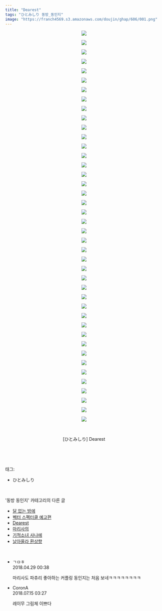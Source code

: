 ```yaml
---
title: "Dearest"
tags: "ひとみしり 동방_동인지"
image: "https://franch4569.s3.amazonaws.com/doujin/ghap/606/001.png"
---
```

<div class="article">
<p style="text-align: center; clear: none; float: none;"><img src="{{ site.imgserver2 }}/ghap/606/001.png"/></p>
<p style="text-align: center; clear: none; float: none;"><img src="{{ site.imgserver2 }}/ghap/606/002.png"/></p>
<p style="text-align: center; clear: none; float: none;"><img src="{{ site.imgserver2 }}/ghap/606/003.png"/></p>
<p style="text-align: center; clear: none; float: none;"><img src="{{ site.imgserver2 }}/ghap/606/004.png"/></p>
<p style="text-align: center; clear: none; float: none;"><img src="{{ site.imgserver2 }}/ghap/606/005.png"/></p>
<p style="text-align: center; clear: none; float: none;"><img src="{{ site.imgserver2 }}/ghap/606/006.png"/></p>
<p style="text-align: center; clear: none; float: none;"><img src="{{ site.imgserver2 }}/ghap/606/007.png"/></p>
<p style="text-align: center; clear: none; float: none;"><img src="{{ site.imgserver2 }}/ghap/606/008.png"/></p>
<p style="text-align: center; clear: none; float: none;"><img src="{{ site.imgserver2 }}/ghap/606/009.png"/></p>
<p style="text-align: center; clear: none; float: none;"><img src="{{ site.imgserver2 }}/ghap/606/010.png"/></p>
<p style="text-align: center; clear: none; float: none;"><img src="{{ site.imgserver2 }}/ghap/606/011.png"/></p>
<p style="text-align: center; clear: none; float: none;"><img src="{{ site.imgserver2 }}/ghap/606/012.png"/></p>
<p style="text-align: center; clear: none; float: none;"><img src="{{ site.imgserver2 }}/ghap/606/013.png"/></p>
<p style="text-align: center; clear: none; float: none;"><img src="{{ site.imgserver2 }}/ghap/606/014.png"/></p>
<p style="text-align: center; clear: none; float: none;"><img src="{{ site.imgserver2 }}/ghap/606/015.png"/></p>
<p style="text-align: center; clear: none; float: none;"><img src="{{ site.imgserver2 }}/ghap/606/016.png"/></p>
<p style="text-align: center; clear: none; float: none;"><img src="{{ site.imgserver2 }}/ghap/606/017.png"/></p>
<p style="text-align: center; clear: none; float: none;"><img src="{{ site.imgserver2 }}/ghap/606/018.png"/></p>
<p style="text-align: center; clear: none; float: none;"><img src="{{ site.imgserver2 }}/ghap/606/019.png"/></p>
<p style="text-align: center; clear: none; float: none;"><img src="{{ site.imgserver2 }}/ghap/606/020.png"/></p>
<p style="text-align: center; clear: none; float: none;"><img src="{{ site.imgserver2 }}/ghap/606/021.png"/></p>
<p style="text-align: center; clear: none; float: none;"><img src="{{ site.imgserver2 }}/ghap/606/022.png"/></p>
<p style="text-align: center; clear: none; float: none;"><img src="{{ site.imgserver2 }}/ghap/606/023.png"/></p>
<p style="text-align: center; clear: none; float: none;"><img src="{{ site.imgserver2 }}/ghap/606/024.png"/></p>
<p style="text-align: center; clear: none; float: none;"><img src="{{ site.imgserver2 }}/ghap/606/025.png"/></p>
<p style="text-align: center; clear: none; float: none;"><img src="{{ site.imgserver2 }}/ghap/606/026.png"/></p>
<p style="text-align: center; clear: none; float: none;"><img src="{{ site.imgserver2 }}/ghap/606/027.png"/></p>
<p style="text-align: center; clear: none; float: none;"><img src="{{ site.imgserver2 }}/ghap/606/028.png"/></p>
<p style="text-align: center; clear: none; float: none;"><img src="{{ site.imgserver2 }}/ghap/606/029.png"/></p>
<p style="text-align: center; clear: none; float: none;"><img src="{{ site.imgserver2 }}/ghap/606/030.png"/></p>
<p style="text-align: center; clear: none; float: none;"><img src="{{ site.imgserver2 }}/ghap/606/031.png"/></p>
<p style="text-align: center; clear: none; float: none;"><img src="{{ site.imgserver2 }}/ghap/606/032.png"/></p>
<p style="text-align: center; clear: none; float: none;"><img src="{{ site.imgserver2 }}/ghap/606/033.png"/></p>
<p style="text-align: center; clear: none; float: none;"><img src="{{ site.imgserver2 }}/ghap/606/034.png"/></p>
<p style="text-align: center; clear: none; float: none;"><img src="{{ site.imgserver2 }}/ghap/606/035.png"/></p>
<p style="text-align: center; clear: none; float: none;"><img src="{{ site.imgserver2 }}/ghap/606/036.png"/></p>
<p style="text-align: center; clear: none; float: none;"><img src="{{ site.imgserver2 }}/ghap/606/037.png"/></p>
<p style="text-align: center; clear: none; float: none;"><img src="{{ site.imgserver2 }}/ghap/606/038.png"/></p>
<p style="text-align: center; clear: none; float: none;"><img src="{{ site.imgserver2 }}/ghap/606/039.png"/></p>
<p style="text-align: center; clear: none; float: none;"><img src="{{ site.imgserver2 }}/ghap/606/040.png"/></p>
<p style="text-align: center; clear: none; float: none;"><img src="{{ site.imgserver2 }}/ghap/606/041.png"/></p>
<p style="text-align: center; clear: none; float: none;"><img src="{{ site.imgserver2 }}/ghap/606/042.png"/></p>
<p style="text-align: center; clear: none; float: none;"><br/></p>
<p style="text-align: center; clear: none; float: none;">[ひとみしり] Dearest</p>
<p><br/></p>
</div><br/>
<div class="tagTrail">
<p>태그: </p>
<ul>
<li>ひとみしり</li>
</ul>
</div><br/>
<div class="another">
<p>'동방 동인지' 카테고리의 다른 글</p>
<ul>
<li><a href="/ghap_608">달 없는 밤에</a></li>
<li><a href="/ghap_607">벡터 스펙터클 예고편</a></li>
<li><a href="/ghap_606">Dearest</a></li>
<li><a href="/ghap_605">마리사의</a></li>
<li><a href="/ghap_604">기적소녀 사나에</a></li>
<li><a href="/ghap_603">날아올라 환상향</a></li>
</ul>
</div><br/>
<div class="cb_module cb_fluid">
<div class="cb_wrt cb_profile">
<div class="comment">
<ul>
<li class="cb_thumb_off" id="comment15246786">
<div class="cb_comment_area">
<div class="cb_info_area">
<div class="cb_section">
<span class="cb_nick_name">ㄱㅁㅎ</span>
</div>
<div class="cb_section">
<span class="cb_date">2018.04.29 00:38 </span>
</div>
</div>
<div class="cb_dsc_comment">
<p class="cb_dsc">
											마리사도 파츄리 좋아하는 커플링 동인지는 처음 보네ㅋㅋㅋㅋㅋㅋㅋㅋ
										</p>
</div>
</div></li>
<li class="cb_thumb_off" id="comment15286845">
<div class="cb_comment_area">
<div class="cb_info_area">
<div class="cb_section">
<span class="cb_nick_name">CoronA</span>
</div>
<div class="cb_section">
<span class="cb_date">2018.07.15 03:27 </span>
</div>
</div>
<div class="cb_dsc_comment">
<p class="cb_dsc">
											레이무 그림체 이쁘다
										</p>
</div>
</div></li>
</ul>
</div>
</div><!-- commentList close -->
</div><br/>
